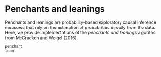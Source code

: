 # Penchants and leanings

Penchants and leanings are probability-based exploratory causal inference measures that rely on the estimation of probabilities directly from the data. Here, we provide implementations of the *penchants and leanings* 
algoriths from McCracken and Weigel (2016).

```@docs
penchant
lean
```

